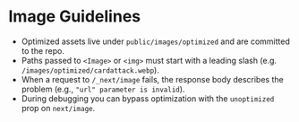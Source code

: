 # Image Guidelines

- Optimized assets live under `public/images/optimized` and are committed to the repo.
- Paths passed to `<Image>` or `<img>` must start with a leading slash (e.g. `/images/optimized/cardattack.webp`).
- When a request to `/_next/image` fails, the response body describes the problem (e.g., `"url" parameter is invalid`).
- During debugging you can bypass optimization with the `unoptimized` prop on `next/image`.
